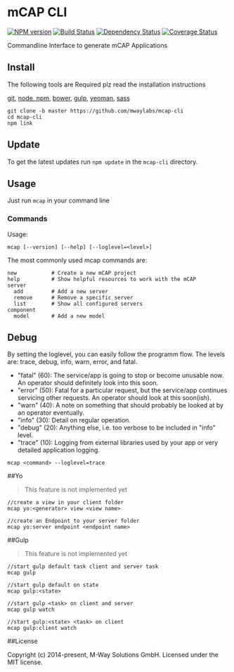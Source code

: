 # mCAP CLI
[![NPM version][npm-image]][npm-url] [![Build Status][travis-image]][travis-url] [![Dependency Status][daviddm-url]][daviddm-image] [![Coverage Status][coveralls-image]][coveralls-url]

Commandline Interface to generate mCAP Applications



## Install
The following tools are Required plz read the installation instructions

[git](http://git-scm.com/),
[node, npm](https://docs.npmjs.com/getting-started/installing-node),
[bower](http://bower.io/#install-bower), [gulp](https://github.com/gulpjs/gulp/blob/master/docs/getting-started.md),
[yeoman](http://yeoman.io/learning/index.html),
[sass](http://sass-lang.com/install)

```
git clone -b master https://github.com/mwaylabs/mcap-cli
cd mcap-cli
npm link
```

## Update

To get the latest updates run `npm update` in the `mcap-cli` directory.



## Usage

Just run `mcap` in your command line



### Commands

Usage:
```
mcap [--version] [--help] [--loglevel=<level>]
```

The most commonly used mcap commands are:
```
new           # Create a new mCAP project
help          # Show helpful resources to work with the mCAP
server
  add         # Add a new server
  remove      # Remove a specific server
  list        # Show all configured servers
component
  model       # Add a new model
```



## Debug

By setting the loglevel, you can easily follow the programm flow. The levels are: trace, debug, info, warn, error, and fatal.

- "fatal" (60): The service/app is going to stop or become unusable now. An operator should definitely look into this soon.
- "error" (50): Fatal for a particular request, but the service/app continues servicing other requests. An operator should look at this soon(ish).
- "warn" (40): A note on something that should probably be looked at by an operator eventually.
- "info" (30): Detail on regular operation.
- "debug" (20): Anything else, i.e. too verbose to be included in "info" level.
- "trace" (10): Logging from external libraries used by your app or very detailed application logging.

```
mcap <command> --loglevel=trace
```



##Yo

> This feature is not implemented yet

````
//create a view in your client folder
mcap yo:<generator> view <view name>

//create an Endpoint to your server folder
mcap yo:server endpoint <endpoint name>
````



##Gulp

> This feature is not implemented yet

````
//start gulp default task client and server task
mcap gulp

//start gulp default on state
mcap gulp:<state>

//start gulp <task> on client and server
mcap gulp watch

//start gulp:<state> <task> on client
mcap gulp:client watch

````



##License

Copyright (c) 2014-present, M-Way Solutions GmbH. Licensed under the MIT license.



[npm-url]: https://npmjs.org/package/mcap-cli
[npm-image]: https://badge.fury.io/js/mcap-cli.svg
[travis-url]: https://travis-ci.org/mwaylabs/mcap-cli
[travis-image]: https://travis-ci.org/mwaylabs/mcap-cli.svg?branch=master
[daviddm-url]: https://david-dm.org/mwaylabs/mcap-cli.svg?theme=shields.io
[daviddm-image]: https://david-dm.org/mwaylabs/mcap-cli
[coveralls-url]: https://coveralls.io/r/mwaylabs/mcap-cli
[coveralls-image]: https://coveralls.io/repos/mwaylabs/mcap-cli/badge.png
